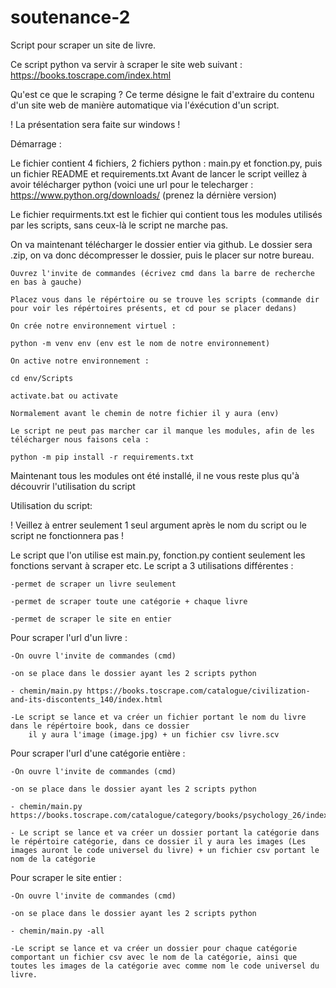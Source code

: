 # soutenance-2
Script pour scraper un site de livre.

Ce script python va servir à scraper le site web suivant : https://books.toscrape.com/index.html

Qu'est ce que le scraping ? Ce terme désigne le fait d'extraire du contenu d'un site web de manière automatique via l'éxécution d'un script.

! La présentation sera faite sur windows !

Démarrage :

Le fichier contient 4 fichiers, 2 fichiers python : main.py et fonction.py,  puis un fichier README et requirements.txt
Avant de lancer le script veillez à avoir télécharger python (voici une url pour le telecharger : https://www.python.org/downloads/ (prenez la dérnière version)

Le fichier requirments.txt est le fichier qui contient tous les modules utilisés par les scripts, sans ceux-là le script ne marche pas.

On va maintenant télécharger le dossier entier via github. Le dossier sera .zip, on va donc décompresser le dossier, puis le placer sur notre bureau.

	Ouvrez l'invite de commandes (écrivez cmd dans la barre de recherche en bas à gauche)
	
	Placez vous dans le répértoire ou se trouve les scripts (commande dir pour voir les répértoires présents, et cd pour se placer dedans)
	
	On crée notre environnement virtuel :
	
	python -m venv env (env est le nom de notre environnement)
	
	On active notre environnement :
	
	cd env/Scripts
	
	activate.bat ou activate
	
	Normalement avant le chemin de notre fichier il y aura (env)
	
	Le script ne peut pas marcher car il manque les modules, afin de les télécharger nous faisons cela :
	
	python -m pip install -r requirements.txt 

Maintenant tous les modules ont été installé, il ne vous reste plus qu'à découvrir l'utilisation du script

Utilisation du script:

! Veillez à entrer seulement 1 seul argument après le nom du script ou le script ne fonctionnera pas !

Le script que l'on utilise est main.py, fonction.py contient seulement les fonctions servant à scraper etc. 
Le script a 3 utilisations différentes : 

	-permet de scraper un livre seulement
	
	-permet de scraper toute une catégorie + chaque livre
	
	-permet de scraper le site en entier
	
Pour scraper l'url d'un livre :

	-On ouvre l'invite de commandes (cmd)
	
	-on se place dans le dossier ayant les 2 scripts python
	
	- chemin/main.py https://books.toscrape.com/catalogue/civilization-and-its-discontents_140/index.html
	
	-Le script se lance et va créer un fichier portant le nom du livre dans le répértoire book, dans ce dossier 
		il y aura l'image (image.jpg) + un fichier csv livre.scv
		
Pour scraper l'url d'une catégorie entière : 

	-On ouvre l'invite de commandes (cmd)
	
	-on se place dans le dossier ayant les 2 scripts python
	
	- chemin/main.py https://books.toscrape.com/catalogue/category/books/psychology_26/index.html
	
	- Le script se lance et va créer un dossier portant la catégorie dans le répértoire catégorie, dans ce dossier il y aura les images (Les images auront le code universel du livre) + un fichier csv portant le nom de la catégorie

Pour scraper le site entier :

	-On ouvre l'invite de commandes (cmd)
	
	-on se place dans le dossier ayant les 2 scripts python
	
	- chemin/main.py -all
	
	-Le script se lance et va créer un dossier pour chaque catégorie comportant un fichier csv avec le nom de la catégorie, ainsi que toutes les images de la catégorie avec comme nom le code universel du livre.
	
	
